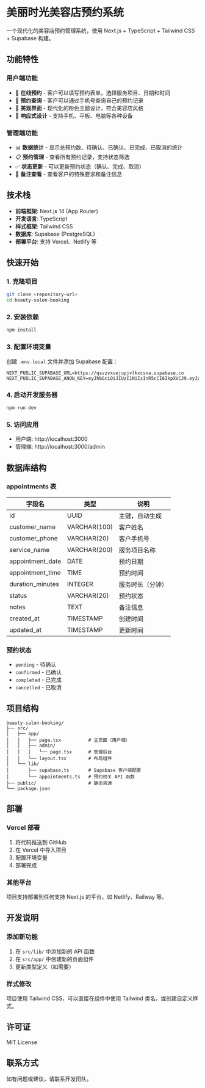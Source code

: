 # 美丽时光美容店预约系统

一个现代化的美容店预约管理系统，使用 Next.js + TypeScript + Tailwind CSS + Supabase 构建。

## 功能特性

### 用户端功能
- 🌸 **在线预约** - 客户可以填写预约表单，选择服务项目、日期和时间
- 📱 **预约查询** - 客户可以通过手机号查询自己的预约记录
- 🎨 **美观界面** - 现代化的粉色主题设计，符合美容店风格
- 📱 **响应式设计** - 支持手机、平板、电脑等各种设备

### 管理端功能
- 📊 **数据统计** - 显示总预约数、待确认、已确认、已完成、已取消的统计
- 📋 **预约管理** - 查看所有预约记录，支持状态筛选
- ✅ **状态更新** - 可以更新预约状态（确认、完成、取消）
- 📝 **备注查看** - 查看客户的特殊要求和备注信息

## 技术栈

- **前端框架**: Next.js 14 (App Router)
- **开发语言**: TypeScript
- **样式框架**: Tailwind CSS
- **数据库**: Supabase (PostgreSQL)
- **部署平台**: 支持 Vercel、Netlify 等

## 快速开始

### 1. 克隆项目
```bash
git clone <repository-url>
cd beauty-salon-booking
```

### 2. 安装依赖
```bash
npm install
```

### 3. 配置环境变量
创建 `.env.local` 文件并添加 Supabase 配置：
```env
NEXT_PUBLIC_SUPABASE_URL=https://qsvzvxvejupjvlkxcsxa.supabase.co
NEXT_PUBLIC_SUPABASE_ANON_KEY=eyJhbGciOiJIUzI1NiIsInR5cCI6IkpXVCJ9.eyJpc3MiOiJzdXBhYmFzZSIsInJlZiI6InFzdnp2eHZlanVwanZsa3hjc3hhIiwicm9sZSI6ImFub24iLCJpYXQiOjE3NTI4OTIzNjgsImV4cCI6MjA2ODQ2ODM2OH0.8j5D0mz7CXENY1HiiCGJ2ZoCQypeuEgTWUzuysz34y0
```

### 4. 启动开发服务器
```bash
npm run dev
```

### 5. 访问应用
- 用户端: http://localhost:3000
- 管理端: http://localhost:3000/admin

## 数据库结构

### appointments 表
| 字段名 | 类型 | 说明 |
|--------|------|------|
| id | UUID | 主键，自动生成 |
| customer_name | VARCHAR(100) | 客户姓名 |
| customer_phone | VARCHAR(20) | 客户手机号 |
| service_name | VARCHAR(200) | 服务项目名称 |
| appointment_date | DATE | 预约日期 |
| appointment_time | TIME | 预约时间 |
| duration_minutes | INTEGER | 服务时长（分钟） |
| status | VARCHAR(20) | 预约状态 |
| notes | TEXT | 备注信息 |
| created_at | TIMESTAMP | 创建时间 |
| updated_at | TIMESTAMP | 更新时间 |

### 预约状态
- `pending` - 待确认
- `confirmed` - 已确认
- `completed` - 已完成
- `cancelled` - 已取消

## 项目结构

```
beauty-salon-booking/
├── src/
│   ├── app/
│   │   ├── page.tsx          # 主页面（用户端）
│   │   ├── admin/
│   │   │   └── page.tsx      # 管理后台
│   │   └── layout.tsx        # 布局组件
│   └── lib/
│       ├── supabase.ts       # Supabase 客户端配置
│       └── appointments.ts   # 预约相关 API 函数
├── public/                   # 静态资源
└── package.json
```

## 部署

### Vercel 部署
1. 将代码推送到 GitHub
2. 在 Vercel 中导入项目
3. 配置环境变量
4. 部署完成

### 其他平台
项目支持部署到任何支持 Next.js 的平台，如 Netlify、Railway 等。

## 开发说明

### 添加新功能
1. 在 `src/lib/` 中添加新的 API 函数
2. 在 `src/app/` 中创建新的页面组件
3. 更新类型定义（如需要）

### 样式修改
项目使用 Tailwind CSS，可以直接在组件中使用 Tailwind 类名，或创建自定义样式。

## 许可证

MIT License

## 联系方式

如有问题或建议，请联系开发团队。
